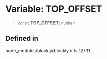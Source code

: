 # Variable: TOP_OFFSET

> `const` **TOP_OFFSET**: `number`

## Defined in

node_modules/blockly/blockly.d.ts:12731
